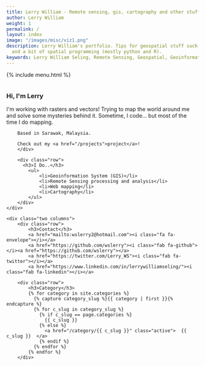 ```yaml
---
title: Lerry William - Remote sensing, gis, cartography and other stuff!
author: Lerry William
weight: 1
permalink: /
layout: index
image: "/images/misc/viz1.png"
description: Lerry William's portfolio. Tips for geospatial stuff such as Geoinformation, Remote Sensing, Geomatics,
  and a bit of spatial programming (mostly python and R).
keywords: Lerry William Seling, Remote Sensing, Geospatial, Geoinformation, Analysis, Geomatics, Cartography
---
```

{% include menu.html %}

<!-- ![img_grn1.png](/images/misc/img_grn1.png) -->

<div class="row">
	<div class="ten columns">
		<div class="row">
		<h3>Hi, I'm Lerry</h3>
		I'm working with rasters and vectors! Trying to map the world around me and solve some mysteries behind it.
		Sometime, I code... but most of the time I do mapping.

		Based in Sarawak, Malaysia.

		Check out my <a href="/projects">project</a>!
		</div>

		<div class="row">
		  <h3>I Do..</h3>
			<ul>
				<li>Geoinformation System (GIS)</li>
				<li>Remote Sensing processing and analysis</li>
				<li>Web mapping</li>
				<li>Cartography</li>
			</ul>
		</div>
	</div>

	<div class="two columns">
		<div class="row">
			<h3>Contact</h3>
			<a href="mailto:wslerry2@hotmail.com"><i class="fa fa-envelope"></i></a>
			<a href="https://github.com/wslerry"><i class="fab fa-github"></i><a href="https://github.com/wslerry"></a>
			<a href="https://twitter.com/Lerry_WS"><i class="fab fa-twitter"></i></a>
			<a href="https://www.linkedin.com/in/lerrywilliamseling/"><i class="fab fa-linkedin"></i></a>

		<div class="row">
			<h3>Category</h3>
			{% for category in site.categories %}
			  {% capture category_slug %}{{ category | first }}{% endcapture %}
			  {% for c_slug in category_slug %}
				{% if c_slug == page.categories %}
				  {{ c_slug }}
				{% else %}
				  <a href="/category/{{ c_slug }}" class="active">  {{ c_slug }}  </a>
				{% endif %}
			  {% endfor %}
			{% endfor %}
		</div>
